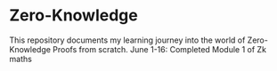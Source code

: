 # Zero-Knowledge
This repository documents my learning journey into the world of Zero-Knowledge Proofs from scratch.
June 1-16: Completed Module 1 of Zk maths
